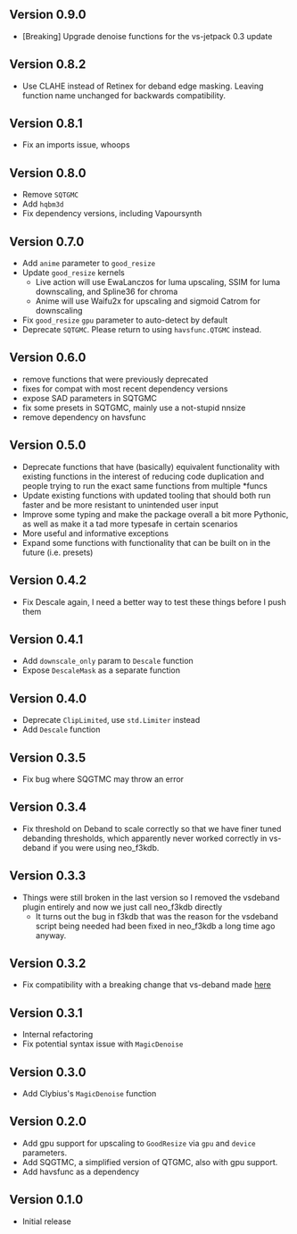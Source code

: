 ## Version 0.9.0

- [Breaking] Upgrade denoise functions for the vs-jetpack 0.3 update

## Version 0.8.2

- Use CLAHE instead of Retinex for deband edge masking. Leaving function name unchanged for backwards compatibility.

## Version 0.8.1

- Fix an imports issue, whoops

## Version 0.8.0

- Remove `SQTGMC`
- Add `hqbm3d`
- Fix dependency versions, including Vapoursynth

## Version 0.7.0

- Add `anime` parameter to `good_resize`
- Update `good_resize` kernels
  - Live action will use EwaLanczos for luma upscaling, SSIM for luma downscaling, and Spline36 for chroma
  - Anime will use Waifu2x for upscaling and sigmoid Catrom for downscaling
- Fix `good_resize` `gpu` parameter to auto-detect by default
- Deprecate `SQTGMC`. Please return to using `havsfunc.QTGMC` instead.

## Version 0.6.0

- remove functions that were previously deprecated
- fixes for compat with most recent dependency versions
- expose SAD parameters in SQTGMC
- fix some presets in SQTGMC, mainly use a not-stupid nnsize
- remove dependency on havsfunc

## Version 0.5.0

- Deprecate functions that have (basically) equivalent functionality with existing functions in the interest of reducing code duplication and people trying to run the exact same functions from multiple \*funcs
- Update existing functions with updated tooling that should both run faster and be more resistant to unintended user input
- Improve some typing and make the package overall a bit more Pythonic, as well as make it a tad more typesafe in certain scenarios
- More useful and informative exceptions
- Expand some functions with functionality that can be built on in the future (i.e. presets)

## Version 0.4.2

- Fix Descale again, I need a better way to test these things before I push them

## Version 0.4.1

- Add `downscale_only` param to `Descale` function
- Expose `DescaleMask` as a separate function

## Version 0.4.0

- Deprecate `ClipLimited`, use `std.Limiter` instead
- Add `Descale` function

## Version 0.3.5

- Fix bug where SQGTMC may throw an error

## Version 0.3.4

- Fix threshold on Deband to scale correctly so that we have finer tuned debanding thresholds, which apparently never worked correctly in vs-deband if you were using neo_f3kdb.

## Version 0.3.3

- Things were still broken in the last version so I removed the vsdeband plugin entirely and now we just call neo_f3kdb directly
  - It turns out the bug in f3kdb that was the reason for the vsdeband script being needed had been fixed in neo_f3kdb a long time ago anyway.

## Version 0.3.2

- Fix compatibility with a breaking change that vs-deband made [here](https://github.com/Irrational-Encoding-Wizardry/vs-deband/commit/f9a9a9b3fed8319e0ec4c2237e6f9cd215b61619)

## Version 0.3.1

- Internal refactoring
- Fix potential syntax issue with `MagicDenoise`

## Version 0.3.0

- Add Clybius's `MagicDenoise` function

## Version 0.2.0

- Add gpu support for upscaling to `GoodResize` via `gpu` and `device` parameters.
- Add SQGTMC, a simplified version of QTGMC, also with gpu support.
- Add havsfunc as a dependency

## Version 0.1.0

- Initial release
